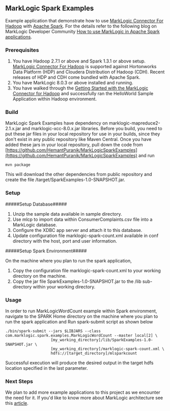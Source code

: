## MarkLogic Spark Examples ##

Example application that demonstrate how to use [MarkLogic Connector For Hadoop](http://developer.marklogic.com/products/hadoop) with [Apache Spark](http://spark.apache.org/). For the details refer to the following blog on MarkLogic Developer Community [How to use MarkLogic in Apache Spark applications](http://developer.marklogic.com/blog/marklogic-spark-example "How to use MarkLogic in Apache Spark applications"). 

### Prerequisites ###

1. You have Hadoop 2.7.1 or above and Spark 1.3.1 or above  setup. [MarkLogic Connector For Hadoop](http://developer.marklogic.com/products/hadoop) is supported against Hortonworks Data Platform (HDP) and Cloudera Distribution of Hadoop (CDH). Recent releases of HDP and CDH come bundled with Apache Spark.
2. You have MarkLogic 8.0.3 or above installed and running.
3. You have walked through the [Getting Started with the MarkLogic Connector for Hadoop](http://docs.marklogic.com/guide/mapreduce/quickstart?hq=Hadoop%20Connector) and successfully ran the HelloWorld Sample Application within Hadoop environment.

### Build ###

MarkLogic Spark Examples have dependency on marklogic-mapreduce2-2.1.x.jar and marklogic-xcc-8.0.x.jar libraries. Before you build, you need to put these jar files in your local repository for use in your builds, since they don't exist in any public repository like Maven Central. Once you have added these jars in your local repository, pull down the code from [https://github.com/HemantPuranik/MarkLogicSparkExamples](https://github.com/HemantPuranik/MarkLogicSparkExamples) and run 

	mvn package

This will download the other dependencies from public repository and create the file /target/SparkExamples-1.0-SNAPSHOT.jar.

### Setup ###

#####Setup Database#####

1. Unzip the sample data available in sample directory. 
2. Use mlcp to import data within ConsumerComplaints.csv file into a MarkLogic database.
3. Configure the XDBC app server and attach it to this database.
4. Update configuration file marklogic-spark-count.xml available in conf directory with the host, port and user information. 

#####Setup Spark Environment#####

On the machine where you plan to run the spark application,
 
1. Copy the configuration file marklogic-spark-count.xml to your working directory on the machine.
2. Copy the jar file SparkExamples-1.0-SNAPSHOT.jar to the /lib sub-directory within your working directory.

### Usage ###

In order to run MarkLogicWordCount example within Spark environment, navigate to the SPARK Home directory on the machine where you plan to run the spark application and Run spark-submit script as shown below


	./bin/spark-submit --jars $LIBJARS --class com.marklogic.spark.examples.MarkLogicWordCount --master local[2] \
						[my_working_directory]/lib/SparkExamples-1.0-SNAPSHOT.jar \
						[my_working_directory]/marklogic-spark-count.xml \
						hdfs://[target_directory]/mlsparkcount

Successful execution will produce the desired output in the target hdfs location specified in the last parameter.


### Next Steps ###

We plan to add more example applications to this project as we encounter the need for it. If you'd like to know more about MarkLogic architecture see this [article](http://developer.marklogic.com/learn/arch/diagram-101). 
